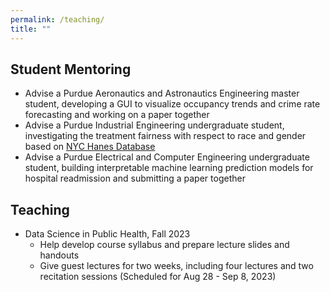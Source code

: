 ```yaml
---
permalink: /teaching/
title: ""
---
```

## Student Mentoring
- Advise a Purdue Aeronautics and Astronautics Engineering master student, developing a GUI to visualize occupancy trends and crime rate forecasting and working on a paper together
- Advise a Purdue Industrial Engineering undergraduate student, investigating the treatment fairness with respect to race and gender based on [NYC Hanes Database](https://www.nyc.gov/site/doh/data/data-sets/nyc-hanes-info.page)
- Advise a Purdue Electrical and Computer Engineering undergraduate student, building interpretable machine learning prediction models for hospital readmission and submitting a paper together

## Teaching
- Data Science in Public Health, Fall 2023
	- Help develop course syllabus and prepare lecture slides and handouts
	- Give guest lectures for two weeks, including four lectures and two recitation sessions (Scheduled for Aug 28 - Sep 8, 2023)
